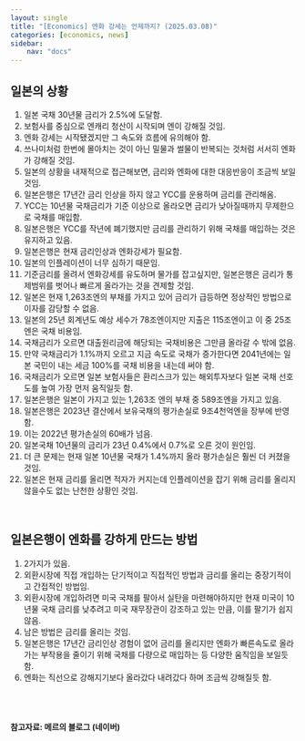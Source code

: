 ```yaml
---
layout: single
title: "[Economics] 엔화 강세는 언제까지? (2025.03.08)"
categories: [economics, news]
sidebar:
    nav: "docs"
---
```


## 일본의 상황
1. 일본 국채 30년물 금리가 2.5%에 도달함.
1. 보험사를 중심으로 엔캐리 청산이 시작되며 엔이 강해질 것임.
1. 엔화 강세는 시작됐겠지만 그 속도와 흐름에 유의해야 함.
1. 쓰나미처럼 한번에 몰아치는 것이 아닌 밀물과 썰물이 반복되는 것처럼 서서히 엔화가 강해질 것임.
1. 일본의 상황을 내재적으로 접근해보면, 금리와 엔화에 대한 대응반응이 조금씩 보일 것임.
1. 일본은행은 17년간 금리 인상을 하지 않고 YCC를 운용하며 금리를 관리해옴.
1. YCC는 10년물 국채금리가 기준 이상으로 올라오면 금리가 낮아질때까지 무제한으로 국채를 매입함.
1. 일본은행은 YCC를 작년에 폐기했지만 금리를 관리하기 위해 국채를 매입하는 것은 유지하고 있음.
1. 일본은행은 현재 금리인상과 엔화강세가 필요함.
1. 일본의 인플레이션이 너무 심하기 때문임.
1. 기준금리를 올려서 엔화강세를 유도하며 물가를 잡고싶지만, 일본은행은 금리가 통제범위를 벗어나 빠르게 올라가는 것을 견제할 것임.
1. 일본은 현재 1,263조엔의 부채를 가지고 있어 금리가 급등하면 정상적인 방법으로 이자를 감당할 수 없음.
1. 일본의 25년 회계년도 예상 세수가 78조엔이지만 지출은 115조엔이고 이 중 25조엔은 국채 비용임.
1. 국채금리가 오르면 대출원리금에 해당되는 국채비용은 그만큼 올라갈 수 밖에 없음.
1. 만약 국채금리가 1.1%까지 오르고 지금 속도로 국채가 증가한다면 2041년에는 일본 국민이 내는 세금 100%를 국채 비용을 내는데 써야 함.
1. 국채금리가 오르면 일본 보험사들은 환리스크가 있는 해외투자보다 일본 국채 선호도를 높여 가장 먼저 움직일듯 함.
1. 일본은행은 일본이 가지고 있는 1,263조 엔의 부채 중 589조엔을 가지고 있음.
1. 일본은행은 2023년 결산에서 보유국채의 평가손실로 9조4천억엔을 장부에 반영함.
1. 이는 2022년 평가손실의 60배가 넘음.
1. 일본국채 10년물의 금리가 23년 0.4%에서 0.7%로 오른 것이 원인임.
1. 더 큰 문제는 현재 일본 10년물 국채가 1.4%까지 올라 평가손실은 훨씬 더 커졌을 것임.
1. 일본은 현재 금리를 올리면 적자가 커지는데 인플레이션을 잡기 위해 금리를 올리지 않을수도 없는 난천한 상황인 것임.

<br/>

## 일본은행이 엔화를 강하게 만드는 방법
1. 2가지가 있음.
1. 외환시장에 직접 개입하는 단기적이고 직접적인 방법과 금리를 올리는 중장기적이고 간접적인 방법임.
1. 외환시장에 개입하려면 미국 국채를 팔아서 실탄을 마련해야하지만 현재 미국이 10년물 국채 금리를 낮추려고 미국 재무장관이 강조하고 있는 만큼, 이를 팔기가 쉽지 않음.
1. 남은 방법은 금리를 올리는 것임.
1. 일본은행은 17년간 금리인상 경험이 없어 금리를 올리지만 엔화가 빠른속도로 올라가는 부작용을 줄이기 위해 국채를 다량으로 매입하는 등 다양한 움직임을 보일듯 함.
1. 엔화는 직선으로 강해지기보다 올라갔다 내려갔다 하며 조금씩 강해질듯 함.




<br/>
<br/>

#### 참고자료: 메르의 블로그 (네이버) 